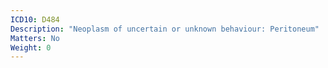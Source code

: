 ```yaml
---
ICD10: D484
Description: "Neoplasm of uncertain or unknown behaviour: Peritoneum"
Matters: No
Weight: 0
---
```

